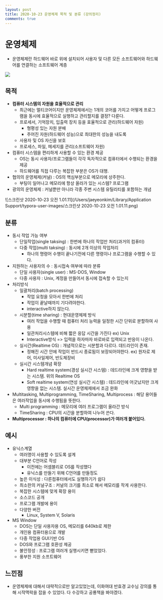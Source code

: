```yaml
---
layout: post
title: 2020-10-23 운영체제 목적 및 분류 (강의정리)
comments: true
---
```


# 운영체제

- 운영체제란 하드웨어 바로 위에 설치되어 사용자 및 다른 모든 소프트웨어와 하드웨어를 연결하는 소프트웨어 계층

![](https://3.bp.blogspot.com/-MY0co3GgP8I/XCSmfbtyi9I/AAAAAAAAAWI/f3SZ_4O8JeQeLT5N4lmoMqpex3ytazgugCLcBGAs/s1600/OS%2BDiagram.jpg)

## 목적

- **컴퓨터 시스템의 자원을 효율적으로 관리**
  - 최근에는 멀티코어이지만 운영체제에서는 1개의 코어를 가지고 어떻게 프로그램을 동시에 효율적으로 실행하고 관리할지를 결정? 다룬다.
  - 프로세서, 기억장치, 입출력 장치 등을 효율적으로 관리(하드웨어 자원)
    - 형평성 있는 자원 분배
    - 주어진 자원(하드웨어 성능)으로 최대한의 성능을 내도록
  - 사용자 및 OS 자신을 보호
  - 프로세스, 파일, 메세지를 관리(소프트웨어 자원)
- 컴퓨터 시스템을 편리하게 사용할 수 있는 환경 제공
  - OS는 동시 사용자/프로그램들이 각각 독자적으로 컴퓨터에서 수행되는 환경을 제공
  - 하드웨어를 직접 다루는 복잡한 부분은 OS가 대행.
- 협의의 운영체제(커널) : OS의 핵심부분으로 메모리에 상주한다.
  - 부팅이 일어나고 메모리에 항상 올라가 있는 시스템? 프로그램
- 광의의 운영체제 : 커널뿐만 아니라 각종 주변 시스템 유틸리티를 포함하는 개념

![스크린샷 2020-10-23 오전 1.01.11](/Users/jaeyeonkim/Library/Application Support/typora-user-images/스크린샷 2020-10-23 오전 1.01.11.png)



## 분류

- 동시 작업 가능 여부
  - 단일작업(single taksing) : 한번에 하나의 작업만 처리(과거의 컴퓨터)
  - 다중 작업(multi taksing) : 동시에 2개 이상의 작업처리
    - 하나의 명령어 수행이 끝나기전에 다른 명령이나 프로그램을 수행할 수 있다.
- 지원하는 사용자의 수 : 동시접속 여부에 따라 분류
  - 단일 사용자(single user) : MS-DOS, Window
  - 다중 사용자 : Unix, 계정을 만들어서 동시에 접속할 수 있는지
- 처리방식
  - 일괄처리(batch processing)
    - 작업 요청을 모아서 한번에 처리
    - 작업이 끝날때까지 기다려야한다.
    - interactive하지 않는다.
  - 시분할(time sharing) : 현대운영체제 방식
    - 여러 작업을 수행할 때 컴퓨터 처리 능력을 일정한 시간 단위로 분할하여 사용
    - 일관처리시스템에 비해 짧은 응답 시간을 가진다 ex) Unix
    - Interactive방식 => 입력을 하자마자 바로바로 입력되고 반응이 나온다.
  - 실시간(Realtime OS) : 개념적으로는 시분할과 다르다. 데드라인이 존재.
    - 정해진 시간 안에 작업이 반드시 종료됨이 보장되어야한다. ex) 원자로 제어, 미사일제어, 반도체장비
  - 실시간 시스템개념 확장
    - Hard realtime system(경성 실시간 시스템) : 데드라인에 크게 영향을 받는 시스템. 위의 Realtime OS
    - Soft realtime system(연성 실시간 시스템) : 데드라인에 어긋났지만 크게 영향을 없는 시스템. 실시간 운영체제에서 조금 완화
- Multitasking, Multiprogramming, TimeSharing, Multiprocess : 해당 용어들은 여러작업을 동시에 수행됨을 뜻한다.
  - Multi programming : 메모리에 여러 프로그램이 올라간 방식
  - TimeSharing : CPU의 시간을 분할하여 나누어 쓴다.
- **Multiprocessor : 하나의 컴퓨터에 CPU(processor)가 여러개 붙어있다.**



## 예시

- 유닉스계열
  - 여러명이 사용할 수 있도록 설계
  - 대부분 C언어로 작성
    - 이전에는 어셈블리로 OS를 작성했다
    - 유닉스를 만들기 위해 C언어를 만들정도
  - 높은 이식성 : 다른컴퓨터에서도 실행하기가 쉽다
  - 최소한의 커널구조 : 커널의 크기를 최소로 해서 메모리를 작게 사용한다.
  - 복잡한 시스템에 맞게 확장 용이
  - 소스코드 공개
  - 프로그램 개발에 용이
  - 다양한 버전
    - Linux, System V, Solaris
- MS Window
  - DOS는 단일 사용자용 OS, 메모리를 640kb로 제한
  - 개인용 컴퓨터용으로 개발
  - 다중 작업용 GUI기반 OS
  - DOS와 프로그램 호환성 제공
  - 불안정성 : 프로그램 여러개 실행시키면 뻗었었다.
  - 풍부한 지원 소프트웨어

## 느낀점
- 운영체제에 대해서 대략적으로만 알고있었는데, 이화여대 반효경 교수님 강의를 통해 시작맥락을 잡을 수 있었다. 다 수강하고 공룡책을 봐야겠다.
